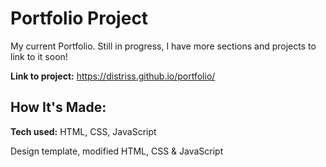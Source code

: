# Portfolio Project
My current Portfolio. Still in progress, I have more sections and projects to link to it soon!

**Link to project:** https://distriss.github.io/portfolio/

## How It's Made:

**Tech used:** HTML, CSS, JavaScript

Design template, modified HTML, CSS & JavaScript

